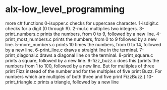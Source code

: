 # alx-low_level_programming
more c# functions
0-isupper.c checks for uppercase character. 
1-isdigit.c checks for a digit (0 through 9). 
2-mul.c multiplies two integers. 
3-print_numbers.c prints the
numbers, from 0 to 9, followed by a new line. 
4-print_most_numbers.c prints the numbers, from 0 to 9 followed by a new line. 
5-more_numbers.c prints 10
times the numbers, from 0 to 14, followed by a new line. 
6-print_line.c draws a straight line in the terminal. 
7-print_diagonal.c draws a diagonal line on the
terminal. 
8-print_square.c prints a square, followed by a new line. 
9-fizz_buzz.c does this {prints the numbers from 1 to 100, followed by a new line. But for
multiples of three print Fizz instead of the number and for the multiples of five print Buzz. For numbers which are multiples of both three and five print
FizzBuzz.} 
10-print_triangle.c prints a triangle, followed by a new line
